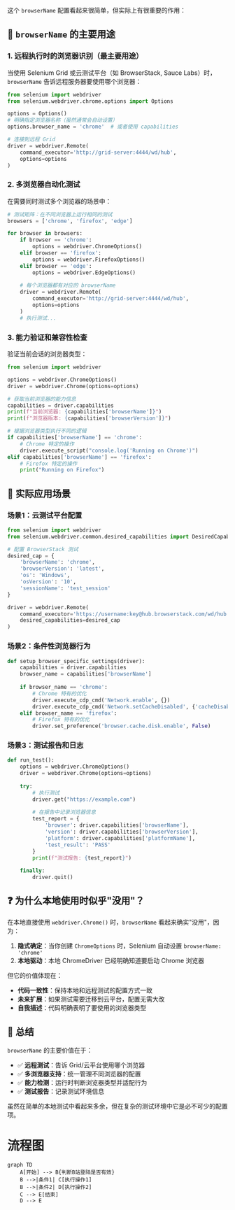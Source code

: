 这个 `browserName` 配置看起来很简单，但实际上有很重要的作用：

## 🎯 `browserName` 的主要用途

### 1. **远程执行时的浏览器识别**（最主要用途）
当使用 Selenium Grid 或云测试平台（如 BrowserStack, Sauce Labs）时，`browserName` 告诉远程服务器要使用哪个浏览器：

```python
from selenium import webdriver
from selenium.webdriver.chrome.options import Options

options = Options()
# 明确指定浏览器名称（虽然通常会自动设置）
options.browser_name = 'chrome'  # 或者使用 capabilities

# 连接到远程 Grid
driver = webdriver.Remote(
    command_executor='http://grid-server:4444/wd/hub',
    options=options
)
```

### 2. **多浏览器自动化测试**
在需要同时测试多个浏览器的场景中：

```python
# 测试矩阵：在不同浏览器上运行相同的测试
browsers = ['chrome', 'firefox', 'edge']

for browser in browsers:
    if browser == 'chrome':
        options = webdriver.ChromeOptions()
    elif browser == 'firefox':
        options = webdriver.FirefoxOptions()
    elif browser == 'edge':
        options = webdriver.EdgeOptions()
    
    # 每个浏览器都有对应的 browserName
    driver = webdriver.Remote(
        command_executor='http://grid-server:4444/wd/hub',
        options=options
    )
    # 执行测试...
```

### 3. **能力验证和兼容性检查**
验证当前会话的浏览器类型：

```python
from selenium import webdriver

options = webdriver.ChromeOptions()
driver = webdriver.Chrome(options=options)

# 获取当前浏览器的能力信息
capabilities = driver.capabilities
print(f"当前浏览器: {capabilities['browserName']}")
print(f"浏览器版本: {capabilities['browserVersion']}")

# 根据浏览器类型执行不同的逻辑
if capabilities['browserName'] == 'chrome':
    # Chrome 特定的操作
    driver.execute_script("console.log('Running on Chrome')")
elif capabilities['browserName'] == 'firefox':
    # Firefox 特定的操作
    print("Running on Firefox")
```

## 🔧 实际应用场景

### 场景1：云测试平台配置
```python
from selenium import webdriver
from selenium.webdriver.common.desired_capabilities import DesiredCapabilities

# 配置 BrowserStack 测试
desired_cap = {
    'browserName': 'chrome',
    'browserVersion': 'latest',
    'os': 'Windows',
    'osVersion': '10',
    'sessionName': 'test_session'
}

driver = webdriver.Remote(
    command_executor='https://username:key@hub.browserstack.com/wd/hub',
    desired_capabilities=desired_cap
)
```

### 场景2：条件性浏览器行为
```python
def setup_browser_specific_settings(driver):
    capabilities = driver.capabilities
    browser_name = capabilities['browserName']
    
    if browser_name == 'chrome':
        # Chrome 特有的优化
        driver.execute_cdp_cmd('Network.enable', {})
        driver.execute_cdp_cmd('Network.setCacheDisabled', {'cacheDisabled': True})
    elif browser_name == 'firefox':
        # Firefox 特有的优化
        driver.set_preference('browser.cache.disk.enable', False)
```

### 场景3：测试报告和日志
```python
def run_test():
    options = webdriver.ChromeOptions()
    driver = webdriver.Chrome(options=options)
    
    try:
        # 执行测试
        driver.get("https://example.com")
        
        # 在报告中记录浏览器信息
        test_report = {
            'browser': driver.capabilities['browserName'],
            'version': driver.capabilities['browserVersion'],
            'platform': driver.capabilities['platformName'],
            'test_result': 'PASS'
        }
        print(f"测试报告: {test_report}")
        
    finally:
        driver.quit()
```

## ❓ 为什么本地使用时似乎"没用"？

在本地直接使用 `webdriver.Chrome()` 时，`browserName` 看起来确实"没用"，因为：

1. **隐式确定**：当你创建 `ChromeOptions` 时，Selenium 自动设置 `browserName: 'chrome'`
2. **本地驱动**：本地 ChromeDriver 已经明确知道要启动 Chrome 浏览器

但它的价值体现在：
- **代码一致性**：保持本地和远程测试的配置方式一致
- **未来扩展**：如果测试需要迁移到云平台，配置无需大改
- **自我描述**：代码明确表明了要使用的浏览器类型

## 💎 总结

`browserName` 的主要价值在于：
- ✅ **远程测试**：告诉 Grid/云平台使用哪个浏览器
- ✅ **多浏览器支持**：统一管理不同浏览器的配置
- ✅ **能力检测**：运行时判断浏览器类型并适配行为
- ✅ **测试报告**：记录测试环境信息

虽然在简单的本地测试中看起来多余，但在复杂的测试环境中它是必不可少的配置项。

# 流程图
```mermaid
graph TD
    A[开始] --> B{判断B站登陆是否有效}
    B -->|条件1| C[执行操作1]
    B -->|条件2| D[执行操作2]
    C --> E[结束]
    D --> E
```